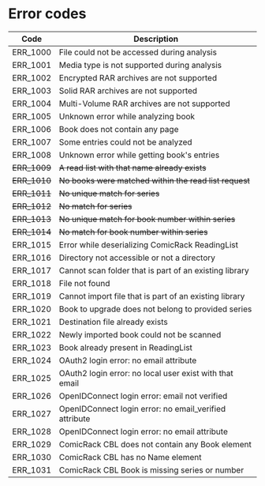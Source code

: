 
# Error codes

| Code         | Description                                             |
|--------------|---------------------------------------------------------|
| ERR_1000     | File could not be accessed during analysis              |
| ERR_1001     | Media type is not supported during analysis             |
| ERR_1002     | Encrypted RAR archives are not supported                |
| ERR_1003     | Solid RAR archives are not supported                    |
| ERR_1004     | Multi-Volume RAR archives are not supported             |
| ERR_1005     | Unknown error while analyzing book                      |
| ERR_1006     | Book does not contain any page                          |
| ERR_1007     | Some entries could not be analyzed                      |
| ERR_1008     | Unknown error while getting book's entries              |
| ~~ERR_1009~~ | ~~A read list with that name already exists~~           |
| ~~ERR_1010~~ | ~~No books were matched within the read list request~~  |
| ~~ERR_1011~~ | ~~No unique match for series~~                          |
| ~~ERR_1012~~ | ~~No match for series~~                                 |
| ~~ERR_1013~~ | ~~No unique match for book number within series~~       |
| ~~ERR_1014~~ | ~~No match for book number within series~~              |
| ERR_1015     | Error while deserializing ComicRack ReadingList         |
| ERR_1016     | Directory not accessible or not a directory             |
| ERR_1017     | Cannot scan folder that is part of an existing library  |
| ERR_1018     | File not found                                          |
| ERR_1019     | Cannot import file that is part of an existing library  |
| ERR_1020     | Book to upgrade does not belong to provided series      |
| ERR_1021     | Destination file already exists                         |
| ERR_1022     | Newly imported book could not be scanned                |
| ERR_1023     | Book already present in ReadingList                     |
| ERR_1024     | OAuth2 login error: no email attribute                  |
| ERR_1025     | OAuth2 login error: no local user exist with that email |
| ERR_1026     | OpenIDConnect login error: email not verified           |
| ERR_1027     | OpenIDConnect login error: no email_verified attribute  |
| ERR_1028     | OpenIDConnect login error: no email attribute           |
| ERR_1029     | ComicRack CBL does not contain any Book element         |
| ERR_1030     | ComicRack CBL has no Name element                       |
| ERR_1031     | ComicRack CBL Book is missing series or number          |

